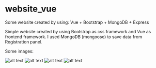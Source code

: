 # website_vue
Some website created by using: Vue + Bootstrap + MongoDB + Express

Simple website created by using Bootstrap as css framework and Vue as frontend framework.
I used MongoDB (mongoose) to save data from Registration panel.

Some images:

![alt text](https://i.imgur.com/7LE23n1.png)
![alt text](https://i.imgur.com/w6BzTDM.png)
![alt text](https://i.imgur.com/qxvH0e3.png)
![alt text](https://i.imgur.com/4m35zOG.png)
